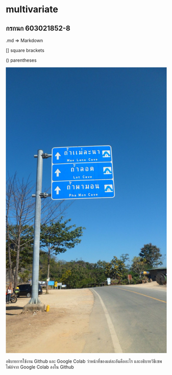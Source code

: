 # multivariate

## กรกนก 603021852-8

.md => Markdown

[] square brackets

() parentheses

![View](SAM_5939.JPG)

อธิบายการใช้งาน Github และ Google Colab ว่าหน้าที่ของแต่ละอันคืออะไร และอธิบายวิธีเซพไฟล์จาก  Google Colab ลงใน Github
